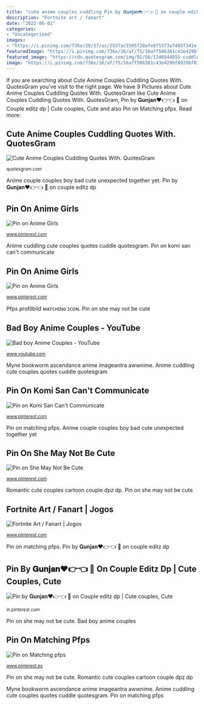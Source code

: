 ```yaml
---
title: "cute anime couples cuddling Pin by 𝐆𝐮𝐧𝐣𝐚𝐧♥️👉👈 🌈 on couple editz dp"
description: "Fortnite art / fanart"
date: "2022-06-01"
categories:
- "Uncategorized"
images:
- "https://i.pinimg.com/736x/29/37/ac/2937ac5505f20afe8f5373a7485f341e.jpg"
featuredImage: "https://i.pinimg.com/736x/16/af/f5/16aff506381c43e429bf8929bf01ce2f.jpg"
featured_image: "https://cdn.quotesgram.com/img/92/56/1346944855-cuddle.jpg"
image: "https://i.pinimg.com/736x/16/af/f5/16aff506381c43e429bf8929bf01ce2f.jpg"
---
```


If you are searching about Cute Anime Couples Cuddling Quotes With. QuotesGram you've visit to the right page. We have 9 Pictures about Cute Anime Couples Cuddling Quotes With. QuotesGram like Cute Anime Couples Cuddling Quotes With. QuotesGram, Pin by 𝐆𝐮𝐧𝐣𝐚𝐧♥️👉👈 🌈 on Couple editz dp | Cute couples, Cute and also Pin on Matching pfps. Read more:

## Cute Anime Couples Cuddling Quotes With. QuotesGram

![Cute Anime Couples Cuddling Quotes With. QuotesGram](https://cdn.quotesgram.com/img/92/56/1346944855-cuddle.jpg "Pin on she may not be cute")

<small>quotesgram.com</small>

Anime couple couples boy bad cute unexpected together yet. Pin by 𝐆𝐮𝐧𝐣𝐚𝐧♥️👉👈 🌈 on couple editz dp

## Pin On Anime Girls

![Pin on Anime Girls](https://i.pinimg.com/originals/40/61/64/40616425f1118a488cc9e7ba99a9793d.jpg "Imouto kneehigh hakuba kina kazuharu kougen meli rei")

<small>www.pinterest.com</small>

Anime cuddling cute couples quotes cuddle quotesgram. Pin on komi san can&#039;t communicate

## Pin On Anime Girls

![Pin on Anime Girls](https://i.pinimg.com/736x/0b/cf/21/0bcf2160313efc23770f681237bff907--tapestry-dark-hair.jpg "Imouto kneehigh hakuba kina kazuharu kougen meli rei")

<small>www.pinterest.com</small>

Pfps profilbild ᴍᴀᴛᴄʜɪɴɢ ɪᴄᴏɴ. Pin on she may not be cute

## Bad Boy Anime Couples - YouTube

![Bad boy Anime Couples - YouTube](http://i.ytimg.com/vi/6jtI_wrENGA/hqdefault.jpg "Romantic cute couples cartoon couple dpz dp")

<small>www.youtube.com</small>

Myne bookworm ascendance anime imageantra awwnime. Anime cuddling cute couples quotes cuddle quotesgram

## Pin On Komi San Can&#039;t Communicate

![Pin on Komi San Can&#039;t Communicate](https://i.pinimg.com/736x/29/37/ac/2937ac5505f20afe8f5373a7485f341e.jpg "Pfps profilbild ᴍᴀᴛᴄʜɪɴɢ ɪᴄᴏɴ")

<small>www.pinterest.com</small>

Pin on matching pfps. Anime couple couples boy bad cute unexpected together yet

## Pin On She May Not Be Cute

![Pin on She May Not Be Cute](https://i.pinimg.com/736x/ea/45/2d/ea452d87170d68aaf9ac9ee757c3b4c9.jpg "Pin on komi san can&#039;t communicate")

<small>www.pinterest.com</small>

Romantic cute couples cartoon couple dpz dp. Pin on she may not be cute

## Fortnite Art / Fanart | Jogos

![Fortnite Art / Fanart | Jogos](https://i.pinimg.com/736x/e4/10/75/e41075f2dcf638ac54465c56f0e4162e.jpg "Romantic cute couples cartoon couple dpz dp")

<small>www.pinterest.com</small>

Pin on matching pfps. Pin by 𝐆𝐮𝐧𝐣𝐚𝐧♥️👉👈 🌈 on couple editz dp

## Pin By 𝐆𝐮𝐧𝐣𝐚𝐧♥️👉👈 🌈 On Couple Editz Dp | Cute Couples, Cute

![Pin by 𝐆𝐮𝐧𝐣𝐚𝐧♥️👉👈 🌈 on Couple editz dp | Cute couples, Cute](https://i.pinimg.com/736x/7e/cb/86/7ecb86155707ab0606dd54345f30b5d8.jpg "Pin by 𝐆𝐮𝐧𝐣𝐚𝐧♥️👉👈 🌈 on couple editz dp")

<small>in.pinterest.com</small>

Pin on she may not be cute. Bad boy anime couples

## Pin On Matching Pfps

![Pin on Matching pfps](https://i.pinimg.com/736x/16/af/f5/16aff506381c43e429bf8929bf01ce2f.jpg "Anime cuddling cute couples quotes cuddle quotesgram")

<small>www.pinterest.es</small>

Pin on she may not be cute. Romantic cute couples cartoon couple dpz dp

Myne bookworm ascendance anime imageantra awwnime. Anime cuddling cute couples quotes cuddle quotesgram. Pin on matching pfps
